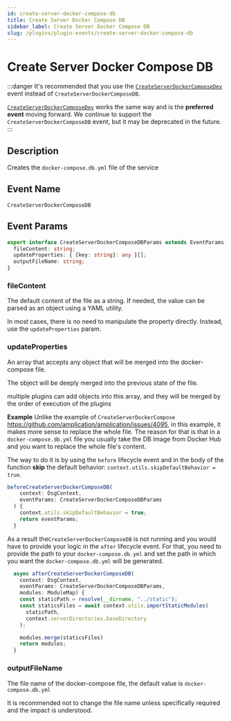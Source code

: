 ```yaml
---
id: create-server-docker-compose-db
title: Create Server Docker Compose DB
sidebar_label: Create Server Docker Compose DB
slug: /plugins/plugin-events/create-server-docker-compose-db
---
```


# Create Server Docker Compose DB

:::danger
It's recommended that you use the [`CreateServerDockerComposeDev`](/plugins/plugin-events/create-server-docker-compose-dev) event instead of `CreateServerDockerComposeDB`.

[`CreateServerDockerComposeDev`](/plugins/plugin-events/create-server-docker-compose-dev) works the same way and is the **preferred event** moving forward. We continue to support the `CreateServerDockerComposeDB` event, but it may be deprecated in the future.
:::

## Description

Creates the `docker-compose.db.yml` file of the service

## Event Name

`CreateServerDockerComposeDB`

## Event Params

```ts
export interface CreateServerDockerComposeDBParams extends EventParams {
  fileContent: string;
  updateProperties: { [key: string]: any }[];
  outputFileName: string;
}
```

### fileContent

The default content of the file as a string. If needed, the value can be parsed as an object using a YAML utility.

In most cases, there is no need to manipulate the property directly. Instead, use the `updateProperties` param.

### updateProperties

An array that accepts any object that will be merged into the docker-compose file.

The object will be deeply merged into the previous state of the file.

multiple plugins can add objects into this array, and they will be merged by the order of execution of the plugins

**Example**
Unlike the example of `CreateServerDockerCompose` https://github.com/amplication/amplication/issues/4095, in this example, it makes more sense to replace the whole file. The reason for that is that in a `docker-compose.db.yml` file you usually take the DB image from Docker Hub and you want to replace the whole file's content.

The way to do it is by using the `before` lifecycle event and in the body of the function **skip** the default behavior:
`context.utils.skipDefaultBehavior = true`.

```ts
beforeCreateServerDockerComposeDB(
    context: DsgContext,
    eventParams: CreateServerDockerComposeDBParams
  ) {
    context.utils.skipDefaultBehavior = true;
    return eventParams;
  }
```

As a result the`CreateServerDockerComposeDB` is not running and you would have to provide your logic in the `after` lifecycle event.
For that, you need to provide the path to your `docker-compose.db.yml` and set the path in which you want the `docker-compose.db.yml` will be generated.

```ts
  async afterCreateServerDockerComposeDB(
    context: DsgContext,
    eventParams: CreateServerDockerComposeDBParams,
    modules: ModuleMap) {
    const staticPath = resolve(__dirname, "../static");
    const staticsFiles = await context.utils.importStaticModules(
      staticPath,
      context.serverDirectories.baseDirectory
    );

    modules.merge(staticsFiles)
    return modules;
  }
```

### outputFileName

The file name of the docker-compose file, the default value is `docker-compose.db.yml`

It is recommended not to change the file name unless specifically required and the impact is understood.
